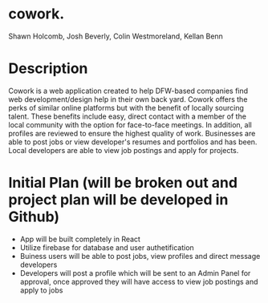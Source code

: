 # cowork. 

Shawn Holcomb, Josh Beverly, Colin Westmoreland, Kellan Benn

# Description

Cowork is a web application created to help DFW-based companies find web development/design help in their own back yard.  Cowork offers the perks of similar online platforms but with the benefit of locally sourcing talent.  These benefits include easy, direct contact with a member of the local community with the option for face-to-face meetings.  In addition, all profiles are reviewed to ensure the highest quality of work.  Businesses are able to post jobs or view developer's resumes and portfolios and has been.  Local developers are able to view job postings and apply for projects.

# Initial Plan (will be broken out and project plan will be developed in Github)
- App will be built completely in React
- Utilize firebase for database and user authetification
- Buiness users will be able to post jobs, view profiles and direct message developers
- Developers will post a profile which will be sent to an Admin Panel for approval, once approved they will have access to view job postings and apply to jobs
